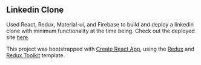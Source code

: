 ## Linkedin Clone
Used React, Redux, Material-ui, and Firebase to build and deploy a linkedin clone with minimum functionality at the time being. Check out the deployed site <a href="https://linkedin-clone-5c1ec.web.app/" target="_blank" rel="norefferer">here</a>.

This project was bootstrapped with [Create React App](https://github.com/facebook/create-react-app), using the [Redux](https://redux.js.org/) and [Redux Toolkit](https://redux-toolkit.js.org/) template.
